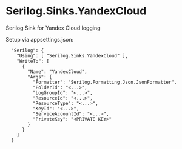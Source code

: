 # Serilog.Sinks.YandexCloud
Serilog Sink for Yandex Cloud logging

Setup via appsettings.json:
```
  "Serilog": {
    "Using": [ "Serilog.Sinks.YandexCloud" ],
    "WriteTo": [
      {
        "Name": "YandexCloud",
        "Args": {
          "Formatter": "Serilog.Formatting.Json.JsonFormatter",
          "FolderId": "<...>",
          "LogGroupId": "<...>",
          "ResourceId": "<...>",
          "ResourceType": "<...>",
          "KeyId": "<...>",
          "ServiceAccountId": "<...>",
          "PrivateKey": "<PRIVATE KEY>"
        }
      }
    ]
  }
```
